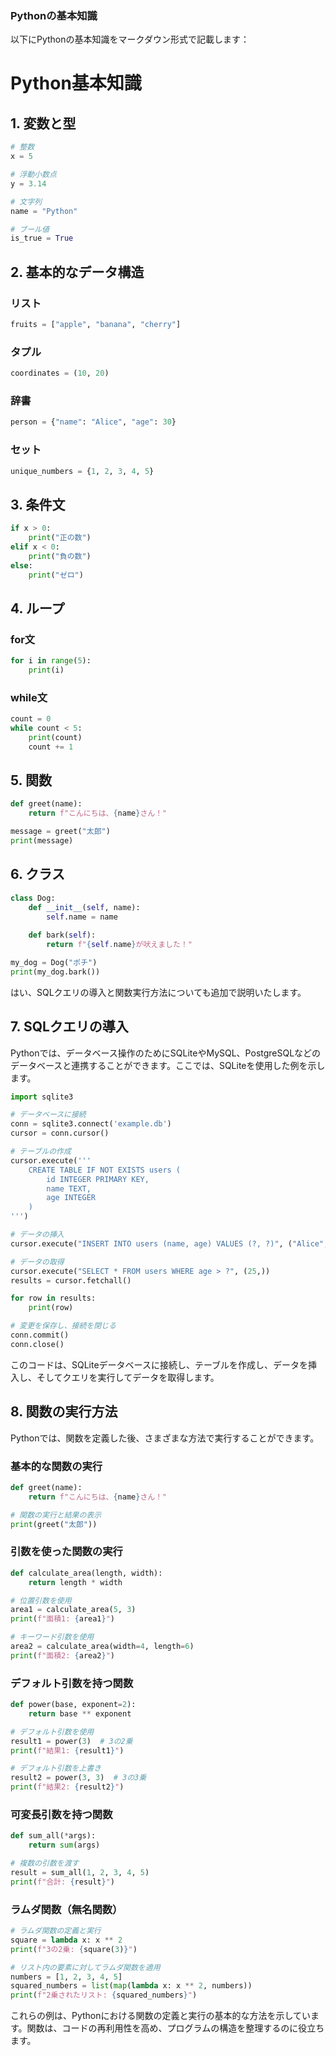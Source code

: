 ### Pythonの基本知識

以下にPythonの基本知識をマークダウン形式で記載します：

# Python基本知識

## 1. 変数と型

```python
# 整数
x = 5

# 浮動小数点
y = 3.14

# 文字列
name = "Python"

# ブール値
is_true = True
```

## 2. 基本的なデータ構造

### リスト
```python
fruits = ["apple", "banana", "cherry"]
```

### タプル
```python
coordinates = (10, 20)
```

### 辞書
```python
person = {"name": "Alice", "age": 30}
```

### セット
```python
unique_numbers = {1, 2, 3, 4, 5}
```

## 3. 条件文

```python
if x > 0:
    print("正の数")
elif x < 0:
    print("負の数")
else:
    print("ゼロ")
```

## 4. ループ

### for文
```python
for i in range(5):
    print(i)
```

### while文
```python
count = 0
while count < 5:
    print(count)
    count += 1
```

## 5. 関数

```python
def greet(name):
    return f"こんにちは、{name}さん！"

message = greet("太郎")
print(message)
```

## 6. クラス

```python
class Dog:
    def __init__(self, name):
        self.name = name
    
    def bark(self):
        return f"{self.name}が吠えました！"

my_dog = Dog("ポチ")
print(my_dog.bark())
```
はい、SQLクエリの導入と関数実行方法についても追加で説明いたします。

## 7. SQLクエリの導入

Pythonでは、データベース操作のためにSQLiteやMySQL、PostgreSQLなどのデータベースと連携することができます。ここでは、SQLiteを使用した例を示します。

```python
import sqlite3

# データベースに接続
conn = sqlite3.connect('example.db')
cursor = conn.cursor()

# テーブルの作成
cursor.execute('''
    CREATE TABLE IF NOT EXISTS users (
        id INTEGER PRIMARY KEY,
        name TEXT,
        age INTEGER
    )
''')

# データの挿入
cursor.execute("INSERT INTO users (name, age) VALUES (?, ?)", ("Alice", 30))

# データの取得
cursor.execute("SELECT * FROM users WHERE age > ?", (25,))
results = cursor.fetchall()

for row in results:
    print(row)

# 変更を保存し、接続を閉じる
conn.commit()
conn.close()
```

このコードは、SQLiteデータベースに接続し、テーブルを作成し、データを挿入し、そしてクエリを実行してデータを取得します。

## 8. 関数の実行方法

Pythonでは、関数を定義した後、さまざまな方法で実行することができます。

### 基本的な関数の実行

```python
def greet(name):
    return f"こんにちは、{name}さん！"

# 関数の実行と結果の表示
print(greet("太郎"))
```

### 引数を使った関数の実行

```python
def calculate_area(length, width):
    return length * width

# 位置引数を使用
area1 = calculate_area(5, 3)
print(f"面積1: {area1}")

# キーワード引数を使用
area2 = calculate_area(width=4, length=6)
print(f"面積2: {area2}")
```

### デフォルト引数を持つ関数

```python
def power(base, exponent=2):
    return base ** exponent

# デフォルト引数を使用
result1 = power(3)  # 3の2乗
print(f"結果1: {result1}")

# デフォルト引数を上書き
result2 = power(3, 3)  # 3の3乗
print(f"結果2: {result2}")
```

### 可変長引数を持つ関数

```python
def sum_all(*args):
    return sum(args)

# 複数の引数を渡す
result = sum_all(1, 2, 3, 4, 5)
print(f"合計: {result}")
```

### ラムダ関数（無名関数）

```python
# ラムダ関数の定義と実行
square = lambda x: x ** 2
print(f"3の2乗: {square(3)}")

# リスト内の要素に対してラムダ関数を適用
numbers = [1, 2, 3, 4, 5]
squared_numbers = list(map(lambda x: x ** 2, numbers))
print(f"2乗されたリスト: {squared_numbers}")
```

これらの例は、Pythonにおける関数の定義と実行の基本的な方法を示しています。関数は、コードの再利用性を高め、プログラムの構造を整理するのに役立ちます。

